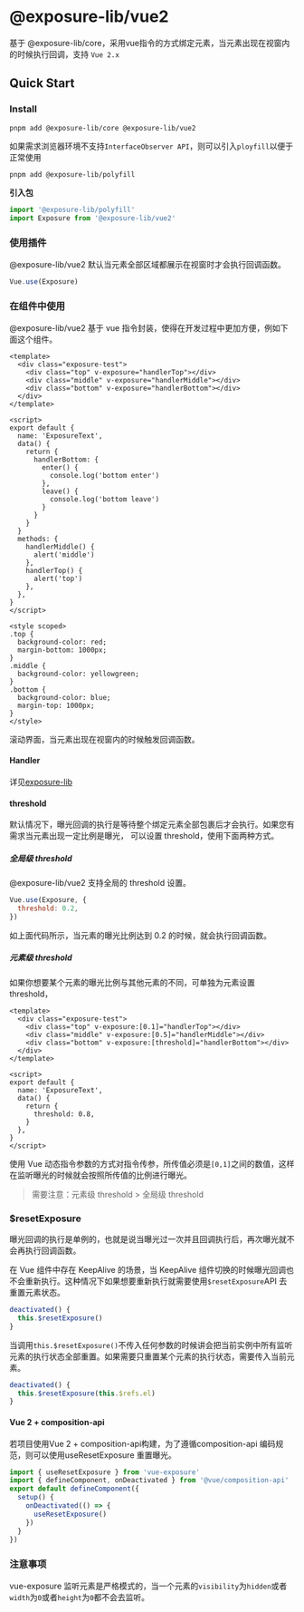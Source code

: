 # @exposure-lib/vue2

基于 @exposure-lib/core，采用vue指令的方式绑定元素，当元素出现在视窗内的时候执行回调，支持 `Vue 2.x`

## Quick Start

### Install

```shell
pnpm add @exposure-lib/core @exposure-lib/vue2
```

如果需求浏览器环境不支持` InterfaceObserver API `，则可以引入`ployfill`以便于正常使用

```shell
pnpm add @exposure-lib/polyfill
```

**引入包**

```js
import '@exposure-lib/polyfill'
import Exposure from '@exposure-lib/vue2'
```

### 使用插件

@exposure-lib/vue2 默认当元素全部区域都展示在视窗时才会执行回调函数。

```js
Vue.use(Exposure)
```


### 在组件中使用

@exposure-lib/vue2 基于 vue 指令封装，使得在开发过程中更加方便，例如下面这个组件。

```vue
<template>
  <div class="exposure-test">
    <div class="top" v-exposure="handlerTop"></div>
    <div class="middle" v-exposure="handlerMiddle"></div>
    <div class="bottom" v-exposure="handlerBottom"></div>
  </div>
</template>

<script>
export default {
  name: 'ExposureText',
  data() {
    return {
      handlerBottom: {
        enter() {
          console.log('bottom enter')
        },
        leave() {
          console.log('bottom leave')
        }
      }
    }
  }
  methods: {
    handlerMiddle() {
      alert('middle')
    },
    handlerTop() {
      alert('top')
    },
  },
}
</script>

<style scoped>
.top {
  background-color: red;
  margin-bottom: 1000px;
}
.middle {
  background-color: yellowgreen;
}
.bottom {
  background-color: blue;
  margin-top: 1000px;
}
</style>
```

滚动界面，当元素出现在视窗内的时候触发回调函数。


#### Handler
详见[exposure-lib](../../README.md)
#### threshold

默认情况下，曝光回调的执行是等待整个绑定元素全部包裹后才会执行。如果您有需求当元素出现一定比例是曝光，
可以设置 threshold，使用下面两种方式。

##### 全局级 threshold

@exposure-lib/vue2 支持全局的 threshold 设置。

```js
Vue.use(Exposure, {
  threshold: 0.2,
})
```

如上面代码所示，当元素的曝光比例达到 0.2 的时候，就会执行回调函数。

##### 元素级 threshold

如果你想要某个元素的曝光比例与其他元素的不同，可单独为元素设置 threshold，

```vue
<template>
  <div class="exposure-test">
    <div class="top" v-exposure:[0.1]="handlerTop"></div>
    <div class="middle" v-exposure:[0.5]="handlerMiddle"></div>
    <div class="bottom" v-exposure:[threshold]="handlerBottom"></div>
  </div>
</template>

<script>
export default {
  name: 'ExposureText',
  data() {
    return {
      threshold: 0.8,
    }
  },
}
</script>
```

使用 Vue 动态指令参数的方式对指令传参，所传值必须是`[0,1]`之间的数值，这样在监听曝光的时候就会按照所传值的比例进行曝光。

> 需要注意：元素级 threshold > 全局级 threshold

### \$resetExposure

曝光回调的执行是单例的，也就是说当曝光过一次并且回调执行后，再次曝光就不会再执行回调函数。

在 Vue 组件中存在 KeepAlive 的场景，当 KeepAlive 组件切换的时候曝光回调也不会重新执行。这种情况下如果想要重新执行就需要使用`$resetExposure`API 去重置元素状态。

```js
deactivated() {
  this.$resetExposure()
}
```

当调用`this.$resetExposure()`不传入任何参数的时候讲会把当前实例中所有监听元素的执行状态全部重置。如果需要只重置某个元素的执行状态，需要传入当前元素。

```js
deactivated() {
  this.$resetExposure(this.$refs.el)
}
```

#### Vue 2 + composition-api
若项目使用Vue 2 + composition-api构建，为了遵循composition-api 编码规范，则可以使用useResetExposure 重置曝光。

```ts
import { useResetExposure } from 'vue-exposure'
import { defineComponent, onDeactivated } from '@vue/composition-api'
export default defineComponent({
  setup() {
    onDeactivated(() => {
      useResetExposure()
    })
  }
})
```

### 注意事项

vue-exposure 监听元素是严格模式的，当一个元素的`visibility`为`hidden`或者`width`为`0`或者`height`为`0`都不会去监听。

